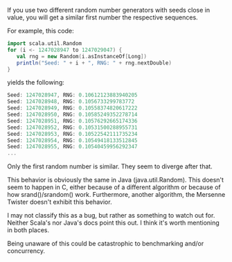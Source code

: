 If you use two different random number generators with seeds close in value, you will get a similar first number the respective sequences.  

For example, this code:
```scala
import scala.util.Random
for (i <- 1247028947 to 1247029047) {
   val rng = new Random(i.asInstanceOf[Long])
   println("Seed: " + i + ", RNG: " + rng.nextDouble)
}
```

yields the following:
```scala
Seed: 1247028947, RNG: 0.10612123883940205
Seed: 1247028948, RNG: 0.1056733299783772
Seed: 1247028949, RNG: 0.10558374820617222
Seed: 1247028950, RNG: 0.10585249352278714
Seed: 1247028951, RNG: 0.10576292665174336
Seed: 1247028952, RNG: 0.10531500288955731
Seed: 1247028953, RNG: 0.10522542111735234
Seed: 1247028954, RNG: 0.10549418133512845
Seed: 1247028955, RNG: 0.10540459956292347
...
```

Only the first random number is similar.  They seem to diverge after that.

This behavior is obviously the same in Java (java.util.Random).  This doesn't seem to happen in C, either because of a different algorithm or because of how srand()/srandom() work.  Furthermore, another algorithm, the Mersenne Twister doesn't exhibit this behavior.

I may not classify this as a bug, but rather as something to watch out for.  Neither Scala's nor Java's docs point this out.  I think it's worth mentioning in both places.

Being unaware of this could be catastrophic to benchmarking and/or concurrency.
